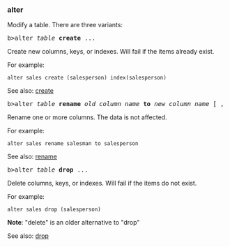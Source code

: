 ### alter

Modify a table.  There are three variants:
<pre>b>alter</b> <i>table</i> <b>create</b> ...</pre>

Create new columns, keys, or indexes.  Will fail if the items already exist.

For example:

``` suneido
alter sales create (salesperson) index(salesperson)
```

See also: [create](<../Requests/create.md>)
<pre>b>alter</b> <i>table</i> <b>rename</b> <i>old_column_name</i> <b>to</b> <i>new_column_name</i> [ , ... ]</pre>

Rename one or more columns.  The data is not affected.

For example:

``` suneido
alter sales rename salesman to salesperson
```

See also: [rename](<../Requests/rename.md>)
<pre>b>alter</b> <i>table</i> <b>drop</b> ...</pre>

Delete columns, keys, or indexes.  Will fail if the items do not exist.

For example:

``` suneido
alter sales drop (salesperson)
```

**Note**: "delete" is an older alternative to "drop"

See also: [drop](<../Requests/drop.md>)